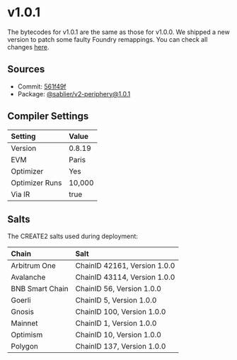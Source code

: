 # v1.0.1

The bytecodes for v1.0.1 are the same as those for v1.0.0. We shipped a new version to patch some faulty Foundry remappings. You can check all changes [here](https://github.com/sablier-labs/v2-periphery/releases/tag/v1.0.1).

## Sources

- Commit: [561f49f](https://github.com/sablier-labs/v2-periphery/commit/561f49f77dc855cb4c3a7a449a43613e8f71d655)
- Package: [@sablier/v2-periphery@1.0.1](https://npmjs.com/package/@sablier/v2-periphery)

## Compiler Settings

| Setting        | Value  |
| :------------- | :----- |
| Version        | 0.8.19 |
| EVM            | Paris  |
| Optimizer      | Yes    |
| Optimizer Runs | 10,000 |
| Via IR         | true   |

## Salts

The CREATE2 salts used during deployment:

| Chain           | Salt                         |
| :-------------- | :--------------------------- |
| Arbitrum One    | ChainID 42161, Version 1.0.0 |
| Avalanche       | ChainID 43114, Version 1.0.0 |
| BNB Smart Chain | ChainID 56, Version 1.0.0    |
| Goerli          | ChainID 5, Version 1.0.0     |
| Gnosis          | ChainID 100, Version 1.0.0   |
| Mainnet         | ChainID 1, Version 1.0.0     |
| Optimism        | ChainID 10, Version 1.0.0    |
| Polygon         | ChainID 137, Version 1.0.0   |
